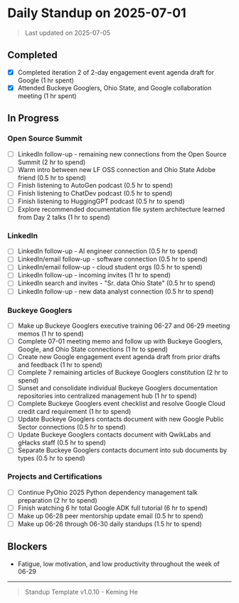 # Daily Standup on 2025-07-01

> Last updated on 2025-07-05

## Completed

- [x] Completed iteration 2 of 2-day engagement event agenda draft for Google (1 hr spent)
- [x] Attended Buckeye Googlers, Ohio State, and Google collaboration meeting (1 hr spent)

## In Progress

### Open Source Summit

- [ ] LinkedIn follow-up - remaining new connections from the Open Source Summit (2 hr to spend)
- [ ] Warm intro between new LF OSS connection and Ohio State Adobe friend (0.5 hr to spend)
- [ ] Finish listening to AutoGen podcast (0.5 hr to spend)
- [ ] Finish listening to ChatDev podcast (0.5 hr to spend)
- [ ] Finish listening to HuggingGPT podcast (0.5 hr to spend)
- [ ] Explore recommended documentation file system architecture learned from Day 2 talks (1 hr to spend)

### LinkedIn

- [ ] LinkedIn follow-up - AI engineer connection (0.5 hr to spend)
- [ ] LinkedIn/email follow-up - software connection (0.5 hr to spend)
- [ ] LinkedIn/email follow-up - cloud student orgs (0.5 hr to spend)
- [ ] LinkedIn follow-up - incoming invites (1 hr to spend)
- [ ] LinkedIn search and invites - "Sr. data Ohio State" (0.5 hr to spend)
- [ ] LinkedIn follow-up - new data analyst connection (0.5 hr to spend)

### Buckeye Googlers

- [ ] Make up Buckeye Googlers executive training 06-27 and 06-29 meeting memos (1 hr to spend)
- [ ] Complete 07-01 meeting memo and follow up with Buckeye Googlers, Google, and Ohio State connections (1 hr to spend)
- [ ] Create new Google engagement event agenda draft from prior drafts and feedback (1 hr to spend)
- [ ] Complete 7 remaining articles of Buckeye Googlers constitution (2 hr to spend)
- [ ] Sunset and consolidate individual Buckeye Googlers documentation repositories into centralized management hub (1 hr to spend)
- [ ] Complete Buckeye Googlers event checklist and resolve Google Cloud credit card requirement (1 hr to spend)
- [ ] Update Buckeye Googlers contacts document with new Google Public Sector connections (0.5 hr to spend)
- [ ] Update Buckeye Googlers contacts document with QwikLabs and gHacks staff (0.5 hr to spend)
- [ ] Separate Buckeye Googlers contacts document into sub documents by types (0.5 hr to spend)

### Projects and Certifications

- [ ] Continue PyOhio 2025 Python dependency management talk preparation (2 hr to spend)
- [ ] Finish watching 6 hr total Google ADK full tutorial (6 hr to spend)
- [ ] Make up 06-28 peer mentorship update email (0.5 hr to spend)
- [ ] Make up 06-26 through 06-30 daily standups (1.5 hr to spend)

## Blockers

- Fatigue, low motivation, and low productivity throughout the week of 06-29

---

> Standup Template v1.0.10 - Keming He
